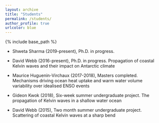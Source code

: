 ```yaml
---
layout: archive
title: "Students"
permalink: /students/
author_profile: true
urlcolor: blue
---
```


{% include base_path %}

* Shweta Sharma (2019-present), Ph.D. in progress.

* David Webb (2016-present), Ph.D. in progress. Propagation of coastal
  Kelvin waves and their impact on Antarctic climate

* Maurice Huguenin-Virchaux (2017-2018), Masters completed. Mechanisms
  driving ocean heat uptake and warm water volume variability over
  idealised ENSO events

* Gideon Kwok (2018), Six-week summer undergraduate project. The
  propagation of Kelvin waves in a shallow water ocean

* David Webb (2015), Two month summer undergraduate
  project. Scattering of coastal Kelvin waves at a sharp bend

